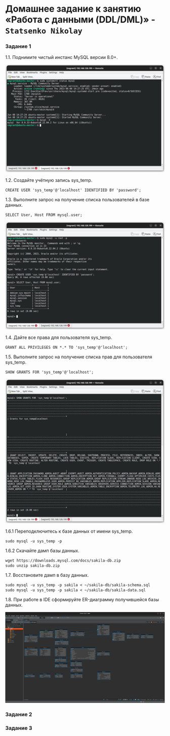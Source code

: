 # Домашнее задание к занятию «Работа с данными (DDL/DML)» - `Statsenko Nikolay`

### Задание 1

1.1. Поднимите чистый инстанс MySQL версии 8.0+.

![Task1](https://raw.githubusercontent.com/Pookson/sys-pattern-homework/main/img/12.2/ddl_task1_1.png)

1.2. Создайте учётную запись sys_temp.
```
CREATE USER 'sys_temp'@'localhost' IDENTIFIED BY 'password';
```
1.3. Выполните запрос на получение списка пользователей в базе данных.

```
SELECT User, Host FROM mysql.user;
```

![Task1](https://raw.githubusercontent.com/Pookson/sys-pattern-homework/main/img/12.2/ddl_task1_2.png)

1.4. Дайте все права для пользователя sys_temp.
```
GRANT ALL PRIVILEGES ON *.* TO 'sys_temp'@'localhost';
```

1.5. Выполните запрос на получение списка прав для пользователя sys_temp. 
```
SHOW GRANTS FOR 'sys_temp'@'localhost';
```
![Task1](https://raw.githubusercontent.com/Pookson/sys-pattern-homework/main/img/12.2/ddl_task1_3.png)

1.6.1 Переподключитесь к базе данных от имени sys_temp.
```
sudo mysql -u sys_temp -p
```
1.6.2 Cкачайте дамп базы данных.
```
wget https://downloads.mysql.com/docs/sakila-db.zip
sudo unzip sakila-db.zip
```
1.7. Восстановите дамп в базу данных.
```
sudo mysql -u sys_temp -p sakila < ~/sakila-db/sakila-schema.sql
sudo mysql -u sys_temp -p sakila < ~/sakila-db/sakila-data.sql
```

1.8. При работе в IDE сформируйте ER-диаграмму получившейся базы данных.

![Task1](https://raw.githubusercontent.com/Pookson/sys-pattern-homework/main/img/12.2/ddl_task1_4.png)

### Задание 2

### Задание 3
